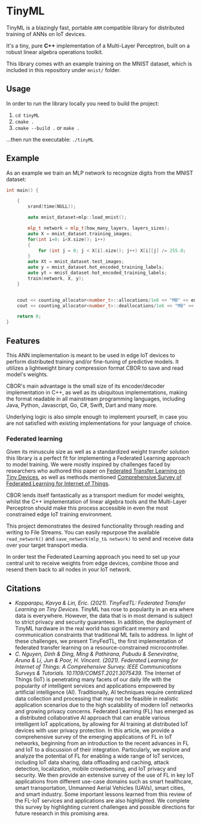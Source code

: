 # TinyML
TinyML is a blazingly fast, portable `ARM` compatible library for distributed training of ANNs on IoT devices.

It's a tiny, pure **C++** implementation of a Multi-Layer Perceptron, built on a robust linear algebra operations toolkit.

This library comes with an example training on the MNIST dataset, which is included in this repository under `mnist/` folder.

## Usage
In order to run the library locally you need to build the project:
1. `cd tinyML`
2. `cmake .`
3. `cmake --build .` or `make .`

...then run the executable: `./tinyML`

## Example
As an example we train an MLP network to recognize digits from the MNIST dataset:
```c++
int main() {

    {
        srand(time(NULL));

        auto mnist_dataset=mlp::load_mnist();

        mlp_t network = mlp_t(how_many_layers, layers_sizes);
        auto X = mnist_dataset.training_images;
        for(int i=0; i<X.size(); i++)
        {
            for (int j = 0; j < X[i].size(); j++) X[i][j] /= 255.0;
        }
        auto Xt = mnist_dataset.test_images;
        auto y = mnist_dataset.hot_encoded_training_labels;
        auto yt = mnist_dataset.hot_encoded_training_labels;
        train(network, X, y);
    }


    cout << counting_allocator<number_t>::allocations/1e6 << "MB" << endl;
    cout << counting_allocator<number_t>::deallocations/1e6 << "MB" << endl;

	return 0;
}
```

## Features
This ANN implementation is meant to be used in edge IoT devices to perform distributed training and/or fine-tuning of predictive models. It utilizes a lightweight binary compression format CBOR to save and read model's weights. 

CBOR's main advantage is the small size of its encoder/decoder implementation in C++, as well as its ubiquitous implementations, making the format readable in all mainstream programming languages, including Java, Python, Javascript, Go, C#, Swift, Dart and many more.

Underlying logic is also simple enough to implement yourself, in case you are not satisfied with existing implementations for your language of choice.

### Federated learning
Given its minuscule size as well as a standardized weight transfer solution this library is a perfect fit for implementing a Federated Learning approach to model training. We were mostly inspired by challenges faced by researchers who authored this paper on [Federated Transfer Learning on Tiny Devices](https://arxiv.org/pdf/2110.01107.pdf), as well as methods mentioned [Comprehensive Survey of Federated Learning for Internet of Things](https://arxiv.org/pdf/2104.07914.pdf).

CBOR lends itself fantastically as a transport medium for model weights, whilst the C++ implementation of linear algebra tools and the Multi-Layer Perceptron should make this process accessible in even the most constrained edge IoT training environment.

This project demonstrates the desired functionality through reading and writing to File Streams. You can easily repurpose the available `read_network()` and `save_network(mlp_t& network)` to send and receive data over your target transport media. 

In order test the Federated Learning approach you need to set up your central unit to receive weights from edge devices, combine those and resend them back to all nodes in your IoT network.

## Citations
- _Kopparapu, Kavya & Lin, Eric. (2021). TinyFedTL: Federated Transfer Learning on Tiny Devices._ TinyML has rose to popularity in an era where data is everywhere. However, the data that is in most demand is subject to strict privacy and security guarantees. In addition, the deployment of TinyML hardware in the real world has significant memory and communication constraints that traditional ML fails to address. In light of these challenges, we present TinyFedTL, the first implementation of federated transfer learning on a resource-constrained microcontroller.
- _C. Nguyen, Dinh & Ding, Ming & Pathirana, Pubudu & Seneviratne, Aruna & Li, Jun & Poor, H. Vincent. (2021). Federated Learning for Internet of Things: A Comprehensive Survey. IEEE Communications Surveys & Tutorials. 10.1109/COMST.2021.3075439._ The Internet of Things (IoT) is penetrating many facets of our daily life with the popularity of intelligent services and applications empowered by artificial intelligence (AI). Traditionally, AI techniques require centralized data collection and processing that may not be feasible in realistic application scenarios due to the high scalability of modern IoT networks and growing privacy concerns. Federated Learning (FL) has emerged as a distributed collaborative AI approach that can enable various intelligent IoT applications, by allowing for AI training at distributed IoT devices with user privacy protection. In this article, we provide a comprehensive survey of the emerging applications of FL in IoT networks, beginning from an introduction to the recent advances in FL and IoT to a discussion of their integration. Particularly, we explore and analyze the potential of FL for enabling a wide range of IoT services, including IoT data sharing, data offloading and caching, attack detection, localization, mobile crowdsensing, and IoT privacy and security. We then provide an extensive survey of the use of FL in key IoT applications from different use-case domains such as smart healthcare, smart transportation, Unmanned Aerial Vehicles (UAVs), smart cities, and smart industry. Some important lessons learned from this review of the FL-IoT services and applications are also highlighted. We complete this survey by highlighting current challenges and possible directions for future research in this promising area.